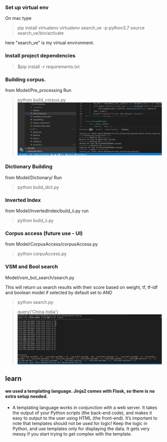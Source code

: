 ### Set up virtual env
On mac type 
> pip install virtualenv
 virtualenv search_ve -p python3.7
 source search_ve/bin/activate

here "search_ve" is my virtual environment. 

### Install project dependencies
>$pip install -r requirements.txt

### Building corpus. 
from Model/Pre_processing Run 
>python build_corpus.py 
![Screenshot](corpus_pp.png)


### Dictionary Building 
from Model/Dictionary/ Run
> python build_dict.py

### Inverted Index
from Model/InvertedIndex/build_ii.py run
>python build_ii.py
### Corpus access (future use - UI)
from Model/CorpusAccess/corpusAccess.py 
>python corpuAccess.py

### VSM and Bool search
Model/vsm_bol_search/search.py

This will return us search results with their score based on weight, tf, tf-idf and boolean model if selected by default set to AND
>python search.py

>query('China India')
![Screenshot](search_results_china_india.png)

## learn
#### we used a templating language. Jinja2 comes with Flask, so there is no extra setup needed.
* A templating language works in conjunction with a web server. It takes the output of your Python scripts (the back-end code), and makes it easy to output to the user using HTML (the front-end). It’s important to note that templates should not be used for logic! Keep the logic in Python, and use templates only for displaying the data. It gets very messy if you start trying to get complex with the template.



